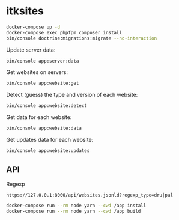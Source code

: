 # itksites

```sh
docker-compose up -d
docker-compose exec phpfpm composer install
bin/console doctrine:migrations:migrate --no-interaction
```

Update server data:

```sh
bin/console app:server:data
```

Get websites on servers:

```sh
bin/console app:website:get
```

Detect (guess) the type and version of each website:

```sh
bin/console app:website:detect
```

Get data for each website:

```sh
bin/console app:website:data
```

Get updates data for each website:

```sh
bin/console app:website:updates
```

## API

Regexp

`https://127.0.0.1:8000/api/websites.jsonld?regexp_type=dru|pal`


```sh
docker-compose run --rm node yarn --cwd /app install
docker-compose run --rm node yarn --cwd /app build
```
